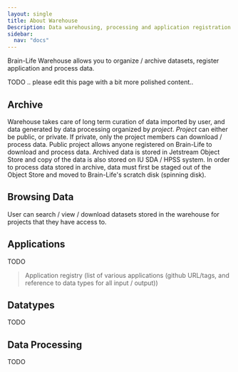 ```yaml
---
layout: single
title: About Warehouse
Description: Data warehousing, processing and application registration service for Brain-Life
sidebar:
  nav: "docs"
---
```


Brain-Life Warehouse allows you to organize / archive datasets, register application and process data.

TODO .. please edit this page with a bit more polished content.. 

## Archive

Warehouse takes care of long term curation of data imported by user, and data generated by data processing organized by *project*. *Project* can either be public, or private. If private, only the project members can download / process data. Public project allows anyone registered on Brain-Life to download and process data. Archived data is stored in Jetstream Object Store and copy of the data is also stored on IU SDA / HPSS system. In order to process data stored in archive, data must first be staged out of the Object Store and moved to Brain-Life's scratch disk (spinning disk).

## Browsing Data

User can search / view / download datasets stored in the warehouse for projects that they have access to.

## Applications

TODO

> Application registry (list of various applications (github URL/tags, and reference to data types for all input / output))

## Datatypes

TODO

## Data Processing

TODO


